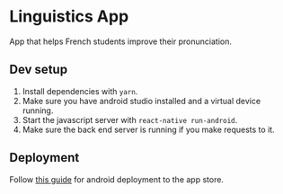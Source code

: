 # Linguistics App

App that helps French students improve their pronunciation.

## Dev setup

1. Install dependencies with `yarn`. 
2. Make sure you have android studio installed and a virtual device running. 
3. Start the javascript server with `react-native run-android`. 
4. Make sure the back end server is running if you make requests to it.

## Deployment

Follow [this guide](https://facebook.github.io/react-native/docs/signed-apk-android) for android deployment to the app store.
